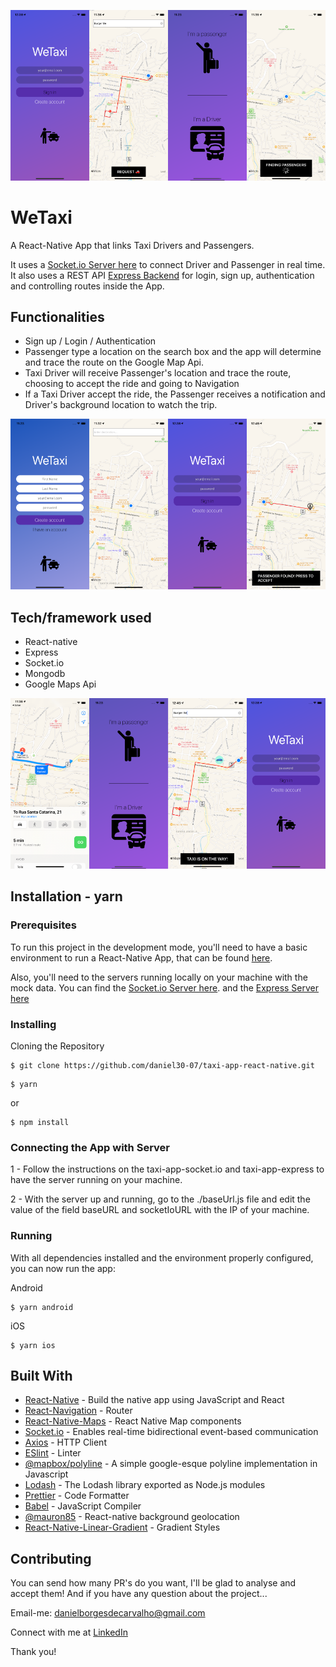 ![Screenshot](./images/readme/taxiApp1.png "Screenshot")
# WeTaxi
A React-Native App that links Taxi Drivers and Passengers. 

It uses a [Socket.io Server here](https://github.com/daniel30-07/taxi-app-socket.io) to connect Driver and Passenger in real time. It also uses a REST API [Express Backend](https://github.com/daniel30-07/taxi-app-express-backend.git) for login, sign up, authentication and controlling routes inside the App.   

## Functionalities
* Sign up / Login / Authentication
* Passenger type a location on the search box and the app will determine and trace the route on the Google Map Api.
* Taxi Driver will receive Passenger's location and trace the route, choosing to accept the ride and going to Navigation
* If a Taxi Driver accept the ride, the Passenger receives a notification and Driver's background location to watch the trip.


![Screenshot](./images/readme/taxiApp3.png "Screenshot")
<!-- [YelpCamp Website](https://enigmatic-sea-52160.herokuapp.com/) -->

## Tech/framework used
* React-native
* Express
* Socket.io
* Mongodb
* Google Maps Api

![Screenshot](./images/readme/taxiApp4.png "Screenshot")

## Installation - yarn
### Prerequisites
To run this project in the development mode, you'll need to have a basic environment to run a React-Native App, that can be found [here](https://reactnative.dev/docs/environment-setup).

Also, you'll need to the servers running locally on your machine with the mock data. You can find the [Socket.io Server here](https://github.com/daniel30-07/taxi-app-socket.io). and the [Express Server here](https://github.com/daniel30-07/taxi-app-express-backend.git)

### Installing
Cloning the Repository

```
$ git clone https://github.com/daniel30-07/taxi-app-react-native.git
```

```
$ yarn
```
or
```
$ npm install
```

### Connecting the App with Server
1 - Follow the instructions on the taxi-app-socket.io and taxi-app-express to have the server running on your machine.

2 - With the server up and running, go to the ./baseUrl.js file and edit the value of the field baseURL and socketIoURL with the IP of your machine.

### Running
With all dependencies installed and the environment properly configured, you can now run the app:

Android
```
$ yarn android
```
iOS
```
$ yarn ios
```

## Built With

- [React-Native](https://facebook.github.io/react-native/) - Build the native app using JavaScript and React
- [React-Navigation](https://reactnavigation.org/docs/en/getting-started.html) - Router
- [React-Native-Maps](https://github.com/react-native-maps/react-native-maps) - React Native Map components
- [Socket.io](https://www.npmjs.com/package/socket.io) - Enables real-time bidirectional event-based communication
- [Axios](https://github.com/axios/axios) - HTTP Client
- [ESlint](https://eslint.org/) - Linter
- [@mapbox/polyline](https://www.npmjs.com/package/@mapbox/polyline) - A simple google-esque polyline implementation in Javascript
- [Lodash](https://www.npmjs.com/package/lodash) - The Lodash library exported as Node.js modules
- [Prettier](https://prettier.io/) - Code Formatter
- [Babel](https://babeljs.io/) - JavaScript Compiler
- [@mauron85](https://www.npmjs.com/package/@mauron85/react-native-background-geolocation) - React-native background geolocation
- [React-Native-Linear-Gradient](https://github.com/react-native-community/react-native-linear-gradient) - Gradient Styles

## Contributing

You can send how many PR's do you want, I'll be glad to analyse and accept them! And if you have any question about the project...

Email-me: danielborgesdecarvalho@gmail.com

Connect with me at [LinkedIn](https://www.linkedin.com/in/daniel-carvalho-0a4916122/)

Thank you!


